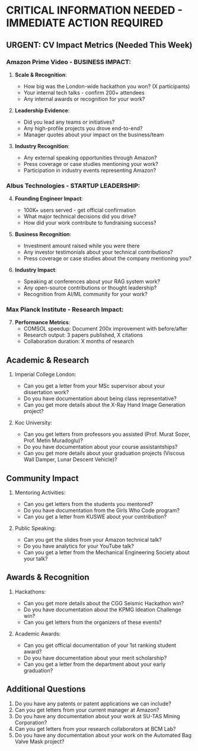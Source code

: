 # CRITICAL INFORMATION NEEDED - IMMEDIATE ACTION REQUIRED

## URGENT: CV Impact Metrics (Needed This Week)

### Amazon Prime Video - BUSINESS IMPACT:
1. **Scale & Recognition**:
   - How big was the London-wide hackathon you won? (X participants)
   - Your internal tech talks - confirm 200+ attendees
   - Any internal awards or recognition for your work?

2. **Leadership Evidence**:
   - Did you lead any teams or initiatives?
   - Any high-profile projects you drove end-to-end?
   - Manager quotes about your impact on the business/team

3. **Industry Recognition**:
   - Any external speaking opportunities through Amazon?
   - Press coverage or case studies mentioning your work?
   - Participation in industry events representing Amazon?

### Albus Technologies - STARTUP LEADERSHIP:
4. **Founding Engineer Impact**:
   - 100K+ users served - get official confirmation
   - What major technical decisions did you drive?
   - How did your work contribute to fundraising success?

5. **Business Recognition**:
   - Investment amount raised while you were there
   - Any investor testimonials about your technical contributions?
   - Press coverage or case studies about the company mentioning you?

6. **Industry Impact**:
   - Speaking at conferences about your RAG system work?
   - Any open-source contributions or thought leadership?
   - Recognition from AI/ML community for your work?

### Max Planck Institute - Research Impact:
7. **Performance Metrics**:
   - COMSOL speedup: Document 200x improvement with before/after
   - Research output: 3 papers published, X citations
   - Collaboration duration: X months of research

## Academic & Research

1. Imperial College London:
   - Can you get a letter from your MSc supervisor about your dissertation work?
   - Do you have documentation about being class representative?
   - Can you get more details about the X-Ray Hand Image Generation project?

2. Koc University:
   - Can you get letters from professors you assisted (Prof. Murat Sozer, Prof. Metin Muradoglu)?
   - Do you have documentation about your course assistantships?
   - Can you get more details about your graduation projects (Viscous Wall Damper, Lunar Descent Vehicle)?

## Community Impact

1. Mentoring Activities:
   - Can you get letters from the students you mentored?
   - Do you have documentation from the Girls Who Code program?
   - Can you get a letter from KUSWE about your contribution?

2. Public Speaking:
   - Can you get the slides from your Amazon technical talk?
   - Do you have analytics for your YouTube talk?
   - Can you get a letter from the Mechanical Engineering Society about your talk?

## Awards & Recognition

1. Hackathons:
   - Can you get more details about the CGG Seismic Hackathon win?
   - Do you have documentation about the KPMG Ideation Challenge win?
   - Can you get letters from the organizers of these events?

2. Academic Awards:
   - Can you get official documentation of your 1st ranking student award?
   - Do you have documentation about your merit scholarship?
   - Can you get a letter from the department about your early graduation?

## Additional Questions

1. Do you have any patents or patent applications we can include?
2. Can you get letters from your current manager at Amazon?
3. Do you have any documentation about your work at SU-TAS Mining Corporation?
4. Can you get letters from your research collaborators at BCM Lab?
5. Do you have any documentation about your work on the Automated Bag Valve Mask project? 